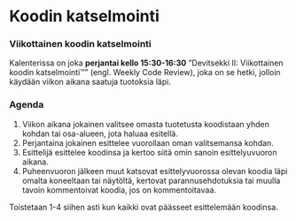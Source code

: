 # Koodin katselmointi

### Viikottainen koodin katselmointi <a href="#viikottainen-koodin" id="viikottainen-koodin"></a>

Kalenterissa on joka **perjantai kello 15:30-16:30** ”Devitsekki II: Viikottainen koodin katselmointi™” (engl. Weekly Code Review), joka on se hetki, jolloin käydään viikon aikana saatuja tuotoksia läpi.

### Agenda

1. Viikon aikana jokainen valitsee omasta tuotetusta koodistaan yhden kohdan tai osa-alueen, jota haluaa esitellä.
2. Perjantaina jokainen esittelee vuorollaan oman valitsemansa kohdan.
3. Esittelijä esittelee koodinsa ja kertoo siitä omin sanoin esittelyuvuoron aikana.
4. Puheenvuoron jälkeen muut katsovat esittelyvuorossa olevan koodia läpi omalta koneeltaan tai näytöltä, kertovat parannusehdotuksia tai muulla tavoin kommentoivat koodia, jos on kommentoitavaa.

Toistetaan 1-4 siihen asti kun kaikki ovat päässeet esittelemään koodinsa.
